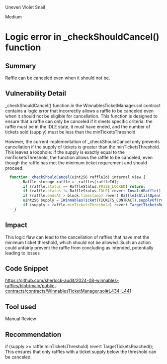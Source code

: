 Uneven Violet Snail

Medium

# Logic error in _checkShouldCancel() function

## Summary
Raffle can be canceled even when it should not be.

## Vulnerability Detail
 _checkShouldCancel() function in the WinnablesTicketManager.sol contract contains a logic error that incorrectly allows a raffle to be canceled even when it should not be eligible for cancellation. This function is designed to ensure that a raffle can only be canceled if it meets specific criteria: the raffle must be in the IDLE state, it must have ended, and the number of tickets sold (supply) must be less than the minTicketsThreshold.

However, the current implementation of _checkShouldCancel only prevents cancellation if the supply of tickets is greater than the minTicketsThreshold. This leaves a loophole: if the supply is exactly equal to the minTicketsThreshold, the function allows the raffle to be canceled, even though the raffle has met the minimum ticket requirement and should proceed.

```jsx
  function _checkShouldCancel(uint256 raffleId) internal view {
        Raffle storage raffle = _raffles[raffleId];
        if (raffle.status == RaffleStatus.PRIZE_LOCKED) return;
        if (raffle.status != RaffleStatus.IDLE) revert InvalidRaffle();
        if (raffle.endsAt > block.timestamp) revert RaffleIsStillOpen();
        uint256 supply = IWinnablesTicket(TICKETS_CONTRACT).supplyOf(raffleId);
        if (supply > raffle.minTicketsThreshold) revert TargetTicketsReached();
    }
```
## Impact
This logic flaw can lead to the cancellation of raffles that have met the minimum ticket threshold, which should not be allowed. Such an action could unfairly prevent the raffle from concluding as intended, potentially leading to losses

## Code Snippet
https://github.com/sherlock-audit/2024-08-winnables-raffles/blob/main/public-contracts/contracts/WinnablesTicketManager.sol#L434-L441

## Tool used

Manual Review

## Recommendation
if (supply >= raffle.minTicketsThreshold) revert TargetTicketsReached();
This ensures that only raffles with a ticket supply below the threshold can be canceled.